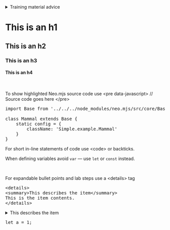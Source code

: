 <details>
<summary>Training material advice</summary>
Training content is different than self-study content. 
Training material _augments_ the lecture. The audience should be focused on what the speaker is
saying; the slides support the lecture. An important concept in writing
training material is to avoid a _wall of words_, where there are lengthy
paragraphs. People will read what's in front of them. If you have a lecture slide
with a lot of text, your audience will be reading while you are lecturing, 
and information is lost.
</details>


# This is an h1
## This is an h2
### This is an h3
#### This is an h4

<br>

To show highlighted Neo.mjs source code use
&lt;pre data-javascript>
// Source code goes here
&lt;/pre>

<pre data-javascript>
import Base from '../../../node_modules/neo.mjs/src/core/Base.mjs';

class Mammal extends Base {
    static config = {
        className: 'Simple.example.Mammal'
    }
}
</pre>

For short in-line statements of code use &lt;code> or backticks.

When defining variables avoid `var` &mdash; use `let` or `const` instead.

<br>

For expandable bullet points and lab steps use a &lt;details> tag 
<pre>
&lt;details>
&lt;summary>This describes the item&lt;/summary>
This is the item contents.
&lt;/details>
</pre>

<details>
<summary>This describes the item</summary>
This is the item contents.
</details>

<pre data-neo>
let a = 1;
</pre>

